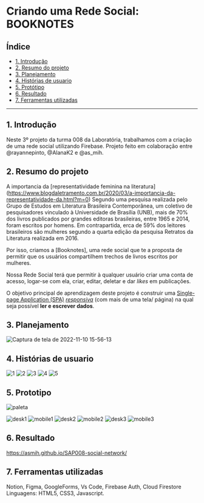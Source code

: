 # Criando uma Rede Social: BOOKNOTES

## Índice

* [1. Introdução](#1-introducao)
* [2. Resumo do projeto](#2-resumo-do-projeto)
* [3. Planejamento](#3-planejamento)
* [4. Histórias de usuario](#4-historias-de-usuario)
* [5. Protótipo](#5-prototipo)
* [6. Resultado](#6-resultado)
* [7. Ferramentas utilizadas](#7-ferramentas-utilizadas)

***

## 1. Introdução

Neste 3º projeto da turma 008 da Laboratória, trabalhamos com a criação de uma rede social utilizando Firebase.
Projeto feito em colaboração entre @rayannepinto, @AlanaK2 e @as_mih.

## 2. Resumo do projeto

A importancia da [representatividade feminina na literatura]
(https://www.blogdaletramento.com.br/2020/03/a-importancia-da-representatividade-da.html?m=0)
Segundo uma pesquisa realizada pelo Grupo de Estudos em Literatura Brasileira Contemporânea, um coletivo de pesquisadores vinculado à Universidade de Brasília (UNB), mais de 70% dos livros publicados por grandes editoras brasileiras, entre 1965 e 2014, foram escritos por homens. 
Em contrapartida, erca de 59% dos leitores brasileiros são mulheres segundo a quarta edição da pesquisa Retratos da Literatura realizada em 2016.

Por isso, criamos a [Booknotes], uma rede social que te a proposta de permitir que os usuários compartilhem trechos de livros escritos por mulheres.


Nossa Rede Social terá que permitir à qualquer usuário criar uma conta de acesso,
logar-se com ela, criar, editar, deletar e dar _likes_ em publicações.

O objetivo principal de aprendizagem deste projeto é construir uma [Single-page
Application
(SPA)](https://pt.wikipedia.org/wiki/Aplicativo_de_p%C3%A1gina_%C3%BAnica)
[_responsiva_](https://curriculum.laboratoria.la/pt/topics/css/02-responsive) (com mais de uma tela/ página) na
qual seja possível **ler e escrever dados**.

## 3. Planejamento

![Captura de tela de 2022-11-10 15-56-13](https://user-images.githubusercontent.com/57406239/201182387-2c336c58-d013-491a-bd79-cf427d5a7043.png)


## 4. Histórias de usuario

![1](https://user-images.githubusercontent.com/57406239/201183586-098d6a02-088b-4e52-827f-55d4d814260e.png)
![2](https://user-images.githubusercontent.com/57406239/201184032-10d9b887-8672-4641-b009-a98031bd263d.png)
![3](https://user-images.githubusercontent.com/57406239/201184048-44b90adb-4105-4371-8c70-906306c06e68.png)
![4](https://user-images.githubusercontent.com/57406239/201184060-1b309906-ceab-4222-909b-dde3156e51ad.png)
![5](https://user-images.githubusercontent.com/57406239/201184073-9ad65e48-43c9-4692-8717-863deeb46f94.png)


## 5. Prototipo

![paleta](https://user-images.githubusercontent.com/57406239/201185975-ee3fa76f-5767-4c13-8ae1-775fb2ad23d7.png)

![desk1](https://user-images.githubusercontent.com/57406239/201185128-e5716fab-bb9c-4bc5-a110-150b354b7427.png)
![mobile1](https://user-images.githubusercontent.com/57406239/201185140-7b282578-c917-4414-9c48-4a81328abc7a.png)
![desk2](https://user-images.githubusercontent.com/57406239/201185151-0e9d5fbd-4793-478c-ba21-55fffbf8d73b.png)
![mobile2](https://user-images.githubusercontent.com/57406239/201185160-2b6a0a26-4d2a-4a84-baa7-879e31e04c24.png)
![desk3](https://user-images.githubusercontent.com/57406239/201185174-73f5f244-3223-47d4-96fd-643953a52c5a.png)
![mobile3](https://user-images.githubusercontent.com/57406239/201185195-4fdc1b42-c8c5-4088-b6eb-8b8c9d56df22.png)

## 6. Resultado

https://asmih.github.io/SAP008-social-network/

## 7. Ferramentas utilizadas

Notion, Figma, GoogleForms, Vs Code, Firebase Auth, Cloud Firestore <br>
Linguagens: HTML5, CSS3, Javascript.


